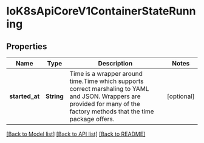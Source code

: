 # IoK8sApiCoreV1ContainerStateRunning

## Properties
Name | Type | Description | Notes
------------ | ------------- | ------------- | -------------
**started_at** | **String** | Time is a wrapper around time.Time which supports correct marshaling to YAML and JSON.  Wrappers are provided for many of the factory methods that the time package offers. | [optional] 

[[Back to Model list]](../README.md#documentation-for-models) [[Back to API list]](../README.md#documentation-for-api-endpoints) [[Back to README]](../README.md)


